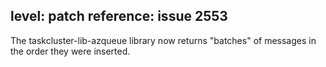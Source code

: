 level: patch
reference: issue 2553
---
The taskcluster-lib-azqueue library now returns "batches" of messages in the order they were inserted.

